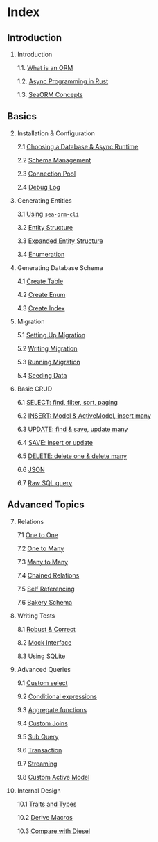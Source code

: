 # Index

## Introduction

1. Introduction

    1.1. [What is an ORM](01-introduction/01-orm.md)

    1.2. [Async Programming in Rust](01-introduction/02-async.md)

    1.3. [SeaORM Concepts](01-introduction/03-sea-orm.md)

## Basics

2. Installation & Configuration

    2.1 [Choosing a Database & Async Runtime](02-install-and-config/01-database-and-async-runtime.md)

    2.2 [Schema Management](02-install-and-config/02-schema.md)

    2.3 [Connection Pool](02-install-and-config/03-connection.md)

    2.4 [Debug Log](02-install-and-config/04-debug-log.md)

3. Generating Entities

    3.1 [Using `sea-orm-cli`](03-generate-entity/01-sea-orm-cli.md)

    3.2 [Entity Structure](03-generate-entity/02-entity-structure.md)

    3.3 [Expanded Entity Structure](03-generate-entity/03-expanded-entity-structure.md)

    3.4 [Enumeration](03-generate-entity/04-enumeration.md)

4. Generating Database Schema

    4.1 [Create Table](04-generate-database-schema/01-create-table.md)

    4.2 [Create Enum](04-generate-database-schema/02-create-enum.md)

    4.3 [Create Index](04-generate-database-schema/03-create-index.md)

5. Migration

    5.1 [Setting Up Migration](05-migration/01-setting-up-migration.md)

    5.2 [Writing Migration](05-migration/02-writing-migration.md)

    5.3 [Running Migration](05-migration/03-running-migration.md)

    5.4 [Seeding Data](05-migration/04-seeding-data.md)

6. Basic CRUD

    6.1 [SELECT: find, filter, sort, paging](06-basic-crud/01-select.md)

    6.2 [INSERT: Model & ActiveModel, insert many](06-basic-crud/02-insert.md)

    6.3 [UPDATE: find & save, update many](06-basic-crud/03-update.md)

    6.4 [SAVE: insert or update](06-basic-crud/04-save.md)

    6.5 [DELETE: delete one & delete many](06-basic-crud/05-delete.md)

    6.6 [JSON](06-basic-crud/06-json.md)

    6.7 [Raw SQL query](06-basic-crud/07-raw-sql.md)

## Advanced Topics

7. Relations

    7.1 [One to One](07-relation/01-one-to-one.md)

    7.2 [One to Many](07-relation/02-one-to-many.md)

    7.3 [Many to Many](07-relation/03-many-to-many.md)

    7.4 [Chained Relations](07-relation/04-chained-relations.md)

    7.5 [Self Referencing](07-relation/05-self-referencing.md)

    7.6 [Bakery Schema](07-relation/06-bakery-schema.md)

8. Writing Tests

    8.1 [Robust & Correct](08-write-test/01-testing.md)

    8.2 [Mock Interface](08-write-test/02-mock.md)

    8.3 [Using SQLite](08-write-test/03-sqlite.md)

9. Advanced Queries

    9.1 [Custom select](09-advanced-query/01-custom-select.md)

    9.2 [Conditional expressions](09-advanced-query/02-conditional-expression.md)

    9.3 [Aggregate functions](09-advanced-query/03-aggregate-function.md)

    9.4 [Custom Joins](09-advanced-query/04-custom-joins.md)

    9.5 [Sub Query](09-advanced-query/05-subquery.md)

    9.6 [Transaction](09-advanced-query/06-transaction.md)

    9.7 [Streaming](09-advanced-query/07-streaming.md)

    9.8 [Custom Active Model](09-advanced-query/08-custom-active-model.md)

10. Internal Design

    10.1 [Traits and Types](10-internal-design/01-trait-and-type.md)

    10.2 [Derive Macros](10-internal-design/02-derive-macro.md)

    10.3 [Compare with Diesel](10-internal-design/03-diesel.md)